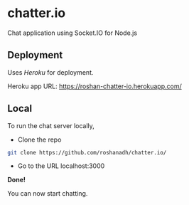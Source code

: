 # chatter.io
Chat application using Socket.IO for Node.js

## Deployment
Uses *Heroku* for deployment.

Heroku app URL: https://roshan-chatter-io.herokuapp.com/

## Local
To run the chat server locally, 
* Clone the repo
```sh
git clone https://github.com/roshanadh/chatter.io/
```

* Go to the URL localhost:3000

**Done!**

You can now start chatting.
